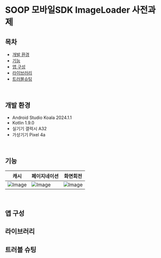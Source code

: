 # SOOP 모바일SDK ImageLoader 사전과제
## 목차
- [개발 환경](#개발-환경)
- [기능](#기능)
- [앱 구성](#앱-구성)
- [라이브러리](#라이브러리)
- [트러블슈팅](#트러블슈팅)

<br>

## 개발 환경
- Android Studio Koala 2024.1.1
- Kotlin 1.9.0
- 실기기 갤럭시 A32
- 가상기기 Pixel 4a

<br>

## 기능

| 캐시 | 페이지네이션 | 화면회전 |
|-----------|-----------|-----------|
|![Image](https://github.com/user-attachments/assets/cab3460e-be61-44b9-ac6d-d4de13b4c8e7)|![Image](https://github.com/user-attachments/assets/4ececeb7-7246-48ba-a741-216c7b1a4034)|![Image](https://github.com/user-attachments/assets/c004bd94-dec1-4631-8738-6f991db5f50d)|

<br>

## 앱 구성

## 라이브러리

## 트러블 슈팅
